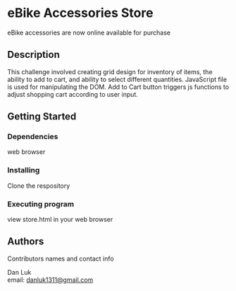 # eBike Accessories Store

eBike accessories are now online available for purchase

## Description

This challenge involved creating grid design for inventory of items, the ability to add to cart, and ability to select different quantities.
JavaScript file is used for manipulating the DOM. Add to Cart button triggers js functions to adjust shopping cart according to user input.

## Getting Started

### Dependencies

web browser

### Installing

Clone the respository


### Executing program

view store.html in your web browser




## Authors

Contributors names and contact info

Dan Luk  
email: danluk1311@gmail.com


